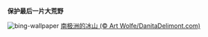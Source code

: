 
**保护最后一片大荒野**

![bing-wallpaper](https://www.bing.com/th?id=OHR.IcebergsAntarctica_ZH-CN2942178295_1920x1080.jpg)
[南极洲的冰山 (© Art Wolfe/DanitaDelimont.com)](https://www.bing.com/search?q=%E5%8D%97%E6%9E%81%E6%97%A5&amp;form=hpcapt&amp;mkt=zh-cn)
  